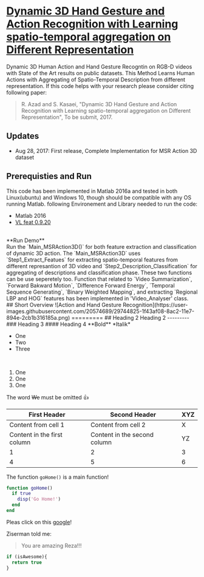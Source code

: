# [Dynamic 3D Hand Gesture and Action Recognition with Learning spatio-temporal aggregation on Different Representation](https://rezazad.000webhostapp.com)


Dynamic 3D Human Action and Hand Gesture Recogntin on RGB-D videos with State of the Art results on public datasets. This Method Learns Human Actions with Aggregating of Spatio-Temporal Description from different representation. If this code helps with your research please consider citing following paper:
</br>
> R. Azad and S. Kasaei, "Dynamic 3D Hand Gesture and Action Recognition with Learning spatio-temporal aggregation on Different Representation", To be submit, 2017.
## Updates
- Aug 28, 2017: First release, Complete Implementation for MSR Action 3D dataset
## Prerequisties and Run
This code has been implemented in Matlab 2016a and tested in both Linux(ubuntu) and Windows 10, though should be compatible with any OS running Matlab. following Environement and Library needed to run the code:
* Matlab 2016
* [VL feat 0.9.20](http://www.vlfeat.org/)
</br>
**Run Demo** </br>
Run the `Main_MSRAction3D()` for both feature extraction and classification of dynamic 3D action. The `Main_MSRAction3D` uses `Step1_Extract_Featues` for extracting spatio-temporal features from different represantion of 3D video and `Step2_Description_Classification` for aggregating of descriptions and classification phase. These two functions can be use seperetely too. Function that related to `Video Summarization`, `Forward Bakward Motion`, `Difference Forward Energy`, `Temporal Sequence Generating`, `Binary Weighted Mapping`, and extracting `Regional LBP and HOG` features has been implemented in 'Video_Analyser' class.     
</br>
## Short Overview
![Action and Hand Gesture Recognition](https://user-images.githubusercontent.com/20574689/29744825-1f43af08-8ac2-11e7-894e-2cb1b316185a.png)
=========
## Heading 2
Heading 2
---------
### Heading 3
#### Heading 4
**Bold**
*Italik*
<br />

* One
* Two
* Three

<br />

1. One
1. One
1. One

The word ~~We~~ must be omitted :+1:

First Header | Second Header| XYZ
------------ | -------------|----
Content from cell 1 | Content from cell 2| X
Content in the first column | Content in the second column|YZ
1|2|3
4|5|6

The function `goHome()` is a main function!

```matlab
function goHome()
  if true
    disp('Go Home!')
  end
end
```

Pleas click on this [google](https://www.google.com)!


Ziserman told me:

> You are amazing Reza!!!

```javascript
if (isAwesome){
  return true
}
```
